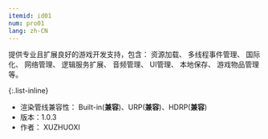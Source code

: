 ```yaml
---
itemid: id01
num: pro01
lang: zh-CN
---
```


提供专业且扩展良好的游戏开发支持，包含： 资源加载、 多线程事件管理、 国际化、 网络管理、 逻辑服务扩展、 音频管理、 UI管理、 本地保存、 游戏物品管理等。  

{:.list-inline} 

+ 渲染管线兼容性： Built-in(**兼容**)、URP(**兼容**)、HDRP(**兼容**)  
+ 版本：1.0.3   
+ 作者： XUZHUOXI   